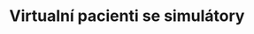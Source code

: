 # Virtualní pacienti se simulátory
<div aurelia-app="main">
<bdl-panels title="Kazuistiky">
 <bdl-panel href="#k1-01.md" title="Muž 60-let, dušnost &nbsp;&nbsp;&nbsp;&nbsp;&nbsp;&nbsp;&nbsp;&nbsp;&nbsp;&nbsp;&nbsp;" icon="old_patient_small.jpg"></bdl-panel>
 <bdl-panel href="#k2-01.md" title="Muž 60-let, hyperventilace" icon="old_patient_small.jpg"></bdl-panel>
 <bdl-panel href="#k3-01.md" title="Žena 30-let, restaurace" icon="slide_2-3_komiks_05_skvrny_small.jpg"></bdl-panel>
 <bdl-panel href="#k4-01.md" title="Muž 30-let" icon="slide_21_predel_v2_small2.jpg"></bdl-panel>
</bdl-panels>
</div>
